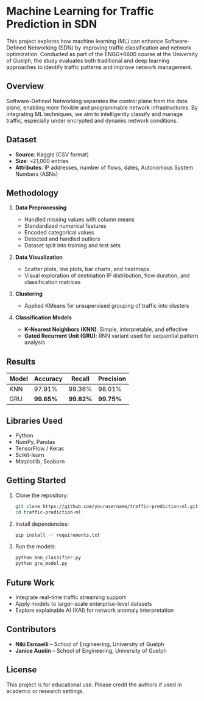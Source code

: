 
#  Machine Learning for Traffic Prediction in SDN

This project explores how machine learning (ML) can enhance Software-Defined Networking (SDN) by improving traffic classification and network optimization. Conducted as part of the ENGG*6600 course at the University of Guelph, the study evaluates both traditional and deep learning approaches to identify traffic patterns and improve network management.

## Overview

Software-Defined Networking separates the control plane from the data plane, enabling more flexible and programmable network infrastructures. By integrating ML techniques, we aim to intelligently classify and manage traffic, especially under encrypted and dynamic network conditions.

## Dataset

- **Source**: Kaggle (CSV format)
- **Size**: ~21,000 entries
- **Attributes**: IP addresses, number of flows, dates, Autonomous System Numbers (ASNs)

##  Methodology

1. **Data Preprocessing**
   - Handled missing values with column means
   - Standardized numerical features
   - Encoded categorical values
   - Detected and handled outliers
   - Dataset split into training and test sets

2. **Data Visualization**
   - Scatter plots, line plots, bar charts, and heatmaps
   - Visual exploration of destination IP distribution, flow duration, and classification matrices

3. **Clustering**
   - Applied KMeans for unsupervised grouping of traffic into clusters

4. **Classification Models**
   - **K-Nearest Neighbors (KNN)**: Simple, interpretable, and effective
   - **Gated Recurrent Unit (GRU)**: RNN variant used for sequential pattern analysis

## Results

| Model | Accuracy  | Recall    | Precision |
|-------|-----------|-----------|-----------|
| KNN   | 97.91%    | 99.36%    | 98.01%    |
| GRU   | **99.65%**| **99.82%**| **99.75%**|

##  Libraries Used

- Python
- NumPy, Pandas
- TensorFlow / Keras
- Scikit-learn
- Matplotlib, Seaborn

## Getting Started

1. Clone the repository:
   ```bash
   git clone https://github.com/yourusername/traffic-prediction-ml.git
   cd traffic-prediction-ml
   ```

2. Install dependencies:
   ```bash
   pip install -r requirements.txt
   ```

3. Run the models:
   ```bash
   python knn_classifier.py
   python gru_model.py
   ```

##  Future Work

- Integrate real-time traffic streaming support
- Apply models to larger-scale enterprise-level datasets
- Explore explainable AI (XAI) for network anomaly interpretation

##  Contributors

- **Niki Esmaeili** – School of Engineering, University of Guelph  
- **Janice Austin** – School of Engineering, University of Guelph

##  License

This project is for educational use. Please credit the authors if used in academic or research settings.
